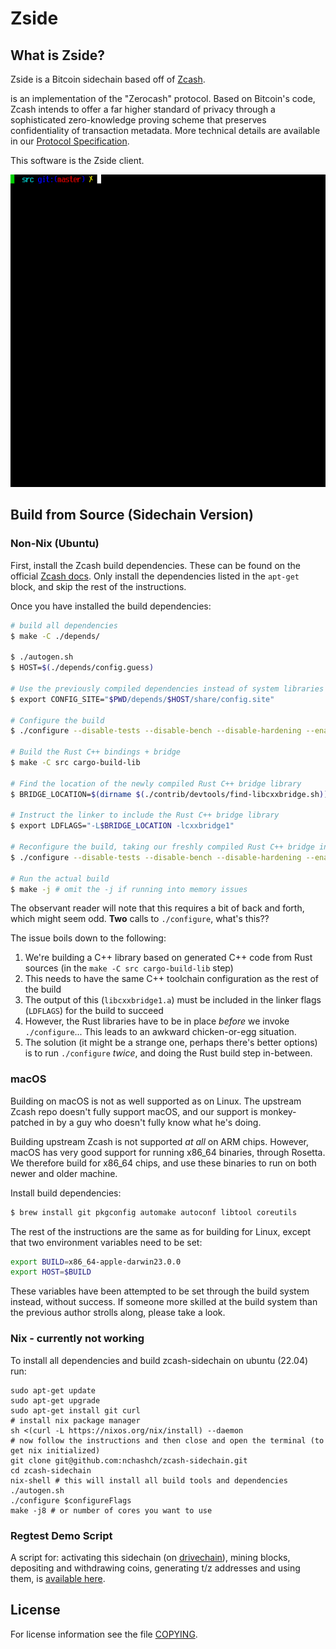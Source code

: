 Zside 
===========

What is Zside?
--------------

Zside is a Bitcoin sidechain based off of [Zcash](https://z.cash/).

is an implementation of the "Zerocash" protocol.
Based on Bitcoin's code, Zcash intends to offer a far higher standard of privacy
through a sophisticated zero-knowledge proving scheme that preserves
confidentiality of transaction metadata. More technical details are available
in our [Protocol Specification](https://zips.z.cash/protocol/protocol.pdf).

This software is the Zside client. 

<p align="center">
  <img src="doc/imgs/zcashd_screen.gif" height="500">
</p>

## Build from Source (Sidechain Version)

### Non-Nix (Ubuntu)

First, install the Zcash build dependencies. These can be found on the 
official [Zcash docs](https://zcash.readthedocs.io/en/master/rtd_pages/Debian-Ubuntu-build.html). 
Only install the dependencies listed in the `apt-get` block, and skip 
the rest of the instructions. 

Once you have installed the build dependencies:

```bash
# build all dependencies
$ make -C ./depends/

$ ./autogen.sh
$ HOST=$(./depends/config.guess)

# Use the previously compiled dependencies instead of system libraries
$ export CONFIG_SITE="$PWD/depends/$HOST/share/config.site"  

# Configure the build
$ ./configure --disable-tests --disable-bench --disable-hardening --enable-online-rust

# Build the Rust C++ bindings + bridge
$ make -C src cargo-build-lib

# Find the location of the newly compiled Rust C++ bridge library
$ BRIDGE_LOCATION=$(dirname $(./contrib/devtools/find-libcxxbridge.sh))

# Instruct the linker to include the Rust C++ bridge library
$ export LDFLAGS="-L$BRIDGE_LOCATION -lcxxbridge1" 

# Reconfigure the build, taking our freshly compiled Rust C++ bridge into account.
$ ./configure --disable-tests --disable-bench --disable-hardening --enable-online-rust

# Run the actual build
$ make -j # omit the -j if running into memory issues
```

The observant reader will note that this requires a bit of back and forth, which
might seem odd. **Two** calls to `./configure`, what's this??

The issue boils down to the following: 

1. We're building a C++ library based on generated C++ code from Rust sources (in the `make -C src cargo-build-lib` step)
2. This needs to have the same C++ toolchain configuration as the rest of the build
3. The output of this (`libcxxbridge1.a`) must be included in the linker flags (`LDFLAGS`) for the build to succeed
3. However, the Rust libraries have to be in place _before_ we invoke `./configure`... This leads to an awkward chicken-or-egg situation.
4. The solution (it might be a strange one, perhaps there's better options) is to run `./configure` _twice_, and doing the Rust build step in-between.

### macOS

Building on macOS is not as well supported as on Linux. The 
upstream Zcash repo doesn't fully support macOS, and our support
is monkey-patched in by a guy who doesn't fully know what he's 
doing.

Building upstream Zcash is not supported _at all_ on ARM chips.
However, macOS has very good support for running x86_64 binaries, 
through Rosetta. We therefore build for x86_64 chips, and use
these binaries to run on both newer and older machine.

Install build dependencies: 

```bash
$ brew install git pkgconfig automake autoconf libtool coreutils
```

The rest of the instructions are the same as for building for 
Linux, except that two environment variables need to be set: 

```bash
export BUILD=x86_64-apple-darwin23.0.0
export HOST=$BUILD
```

These variables have been attempted to be set through the build
system instead, without success. If someone more skilled at the
build system than the previous author strolls along, please 
take a look.

### Nix - currently not working

To install all dependencies and build zcash-sidechain on ubuntu (22.04) run:

```
sudo apt-get update
sudo apt-get upgrade
sudo apt-get install git curl
# install nix package manager
sh <(curl -L https://nixos.org/nix/install) --daemon
# now follow the instructions and then close and open the terminal (to get nix initialized)
git clone git@github.com:nchashch/zcash-sidechain.git
cd zcash-sidechain
nix-shell # this will install all build tools and dependencies
./autogen.sh
./configure $configureFlags
make -j8 # or number of cores you want to use
```

### Regtest Demo Script

A script for: activating this sidechain (on [drivechain](https://github.com/drivechain-project/mainchain/)), mining blocks, depositing and withdrawing coins, generating t/z addresses and using them, is [available here](zside-tour-2022.sh).

License
-------

For license information see the file [COPYING](COPYING).
